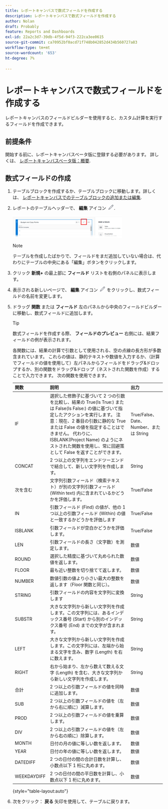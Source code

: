 ```yaml
---
title: レポートキャンバスで数式フィールドを作成する
description: レポートキャンバスで数式フィールドを作成する
author: Nolan
draft: Probably
feature: Reports and Dashboards
exl-id: 22a2c3d7-39db-4f5d-94f3-222ca3ee0615
source-git-commit: ca70952bf0acd71f748b042852d434b560727a83
workflow-type: tm+mt
source-wordcount: '653'
ht-degree: 7%

---
```



# レポートキャンバスで数式フィールドを作成する

レポートキャンバスのフィールドビルダーを使用すると、カスタム計算を実行するフィールドを作成できます。

## 前提条件

開始する前に、レポートキャンバスベータ版に登録する必要があります。 詳しくは、 [レポートキャンバスベータ版：概要](/help/quicksilver/product-announcements/betas/canvas-dashboards-beta/reporting-canvas-beta-overview.md).

## 数式フィールドの作成

1. テーブルブロックを作成するか、テーブルブロックに移動します。詳しくは、 [レポートキャンバスでのテーブルブロックの追加または編集](../../../reports-and-dashboards/reporting-canvas/table-blocks/add-or-edit-report-table.md).
1. レポートのテーブルヘッダーで、 **編集** アイコン ![](assets/edit-icon.png).

   ![](assets/edit-icon-table-header-350x71.png)

   >[!NOTE]
   >
   >テーブルを作成したばかりで、フィールドをまだ追加していない場合は、代わりにテーブルの中央にある「編集」ボタンをクリックします。

1. クリック **新規+** の最上部に **フィールド** リストを右側のパネルに表示します。
1. 表示される新しいページで、 **編集** アイコン ![](assets/edit-icon.png) をクリックし、数式フィールドの名前を変更します。
1. ドラッグ **関数** または **フィールド** 左のパネルから中央のフィールドビルダーに移動し、数式フィールドに追加します。


   >[!TIP]
   >
   >数式フィールドを作成する際、 **フィールドのプレビュー** 右側には、結果フィールドの例が表示されます。

   各関数には、結果の計算で引数として使用される、空の点線の長方形が多数含まれています。 これらの値は、静的テキストや数値を入力するか、（計算でフィールドの値を使用して）左パネルからフィールドをドラッグ&amp;ドロップするか、別の関数をドラッグ&amp;ドロップ（ネストされた関数を作成）することで入力できます。 次の関数を使用できます。

   | 関数 | 説明 | 出力 |
   |---|---|---|
   | IF | 選択した修飾子に基づいて 2 つの引数を比較し、結果の True(Is True:) または False(Is False:) の値に基づいて指定したアクションを実行します。 注意：現在、2 番目の引数に静的な True または False の値を指定することはできません。 代わりに、ISBLANK(Project Name) のようにネストされた関数を使用し、常に回避策として False を返すことができます。 | True/False、Date、Number、または String |
   | CONCAT | 2 つ以上の文字列をエンドツーエンドで結合して、新しい文字列を作成します。 | String |
   | 次を含む | 文字列引数フィールド（検索テキスト）が別の文字列引数フィールド (Within text) 内に含まれているかどうかを評価します。 | True/False |
   | IN | 引数フィールド (Find) の値が、他の 1 つ以上の引数フィールド (Within) の値と一致するかどうかを評価します | True/False |
   | ISBLANK | 引数フィールドが空白かどうかを評価します。 | True/False |
   | LEN | 引数フィールドの長さ（文字数）を測定します。 | 数値 |
   | ROUND | 選択した精度に基づいて丸められた数値を返します。 | 数値 |
   | FLOOR | 最も近い整数を切り捨てて返します。 | 数値 |
   | NUMBER | 数値引数の値より小さい最大の整数を返します（Floor 関数と同じ）。 | 数値 |
   | STRING | 引数フィールドの内容を文字列に変換します | String |
   | SUBSTR | 大きな文字列から新しい文字列を作成します。この文字列には、あるインデックス番号 (Start) から別のインデックス番号 (End) までの文字が含まれます。 | String |
   | LEFT | 大きな文字列から新しい文字列を作成します。この文字列には、左端から始まる文字を含み、数字 (Length) を右に数えます。 | String |
   | RIGHT | 右から始まり、左から数えて数える文字 (Length) を含む、大きな文字列から新しい文字列を作成します。 | String |
   | 合計 | 2 つ以上の引数フィールドの値を同時に追加します。 | 数値 |
   | SUB | 2 つ以上の引数フィールドの値を（左から右に順に）減算します。 | 数値 |
   | PROD | 2 つ以上の引数フィールドの値を乗算します。 | 数値 |
   | DIV | 2 つ以上の引数フィールドの値を（左から右の順に）除算します。 | 数値 |
   | MONTH | 日付の月の値に等しい数を返します。 | 数値 |
   | YEAR | 日付の年の値に等しい数を返します。 | 数値 |
   | DATEDIFF | 2 つの日付の間の合計日数を計算し、小数点以下 1 桁に丸めます。 | 数値 |
   | WEEKDAYDIFF | 2 つの日付の間の平日数を計算し、小数点以下 1 桁に丸めます。 | 数値 |

   {style="table-layout:auto"}

1. 次をクリック： **戻る** 矢印を使用して、テーブルに戻ります。
